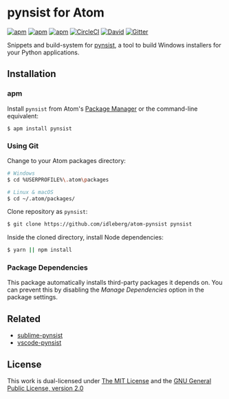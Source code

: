 # pynsist for Atom

[![apm](https://flat.badgen.net/apm/license/pynsist)](https://atom.io/packages/pynsist)
[![apm](https://flat.badgen.net/apm/v/pynsist)](https://atom.io/packages/pynsist)
[![apm](https://flat.badgen.net/apm/dl/pynsist)](https://atom.io/packages/pynsist)
[![CircleCI](https://flat.badgen.net/circleci/github/idleberg/atom-pynsist)](https://circleci.com/gh/idleberg/atom-pynsist)
[![David](https://flat.badgen.net/david/dep/idleberg/atom-pynsist)](https://david-dm.org/idleberg/atom-pynsist)
[![Gitter](https://flat.badgen.net/badge/chat/on%20gitter/ff69b4)](https://gitter.im/NSIS-Dev/Atom)

Snippets and build-system for [pynsist](https://pypi.python.org/pypi/pynsist), a tool to build Windows installers for your Python applications.

## Installation

### apm

Install `pynsist` from Atom's [Package Manager](http://flight-manual.atom.io/using-atom/sections/atom-packages/) or the command-line equivalent:

`$ apm install pynsist`

### Using Git

Change to your Atom packages directory:

```bash
# Windows
$ cd %USERPROFILE%\.atom\packages

# Linux & macOS
$ cd ~/.atom/packages/
```

Clone repository as `pynsist`:

```bash
$ git clone https://github.com/idleberg/atom-pynsist pynsist
```

Inside the cloned directory, install Node dependencies:

```bash
$ yarn || npm install
```

### Package Dependencies

This package automatically installs third-party packages it depends on. You can prevent this by disabling the *Manage Dependencies* option in the package settings.

## Related

- [sublime-pynsist](https://packagecontrol.io/packages/Pynsist)
- [vscode-pynsist](https://marketplace.visualstudio.com/items?itemName=idleberg.pynsist)

## License

This work is dual-licensed under [The MIT License](https://opensource.org/licenses/MIT) and the [GNU General Public License, version 2.0](https://opensource.org/licenses/GPL-2.0)
